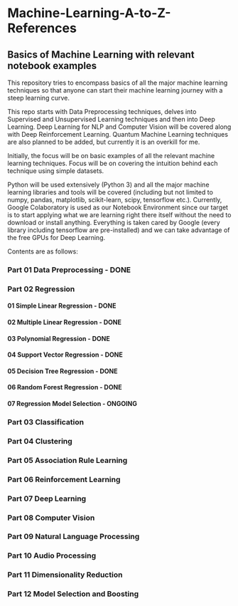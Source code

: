 # Machine-Learning-A-to-Z-References
## Basics of Machine Learning with relevant notebook examples
This repository tries to encompass basics of all the major machine learning techniques so that anyone
can start their machine learning journey with a steep learning curve.

This repo starts with Data Preprocessing techniques, delves into Supervised and Unsupervised Learning
techniques and then into Deep Learning. Deep Learning for NLP and Computer Vision will be covered
along with Deep Reinforcement Learning. Quantum Machine Learning techniques are also planned to be
added, but currently it is an overkill for me.

Initially, the focus will be on basic examples of all the relevant machine learning techniques. Focus
will be on covering the intuition behind each technique using simple datasets.

Python will be used extensively (Python 3) and all the major machine learning libraries and tools
will be covered (including but not limited to numpy, pandas, matplotlib, scikit-learn, scipy,
tensorflow etc.). Currently, Google Colaboratory is used as our Notebook Environment since our target
is to start applying what we are learning right there itself without the need to download or install
anything. Everything is taken cared by Google (every library including tensorflow are pre-installed)
and we can take advantage of the free GPUs for Deep Learning.

Contents are as follows:

### Part 01 Data Preprocessing  - DONE
### Part 02 Regression
  #### 01 Simple Linear Regression  - DONE
  #### 02 Multiple Linear Regression  - DONE
  #### 03 Polynomial Regression  - DONE
  #### 04 Support Vector Regression  - DONE
  #### 05 Decision Tree Regression  - DONE
  #### 06 Random Forest Regression  - DONE
  #### 07 Regression Model Selection  - ONGOING
### Part 03 Classification
### Part 04 Clustering
### Part 05 Association Rule Learning
### Part 06 Reinforcement Learning
### Part 07 Deep Learning
### Part 08 Computer Vision
### Part 09 Natural Language Processing
### Part 10 Audio Processing
### Part 11 Dimensionality Reduction
### Part 12 Model Selection and Boosting
